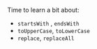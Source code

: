 Time to learn a bit about:
* `startsWith` , `endsWith`
* `toUpperCase`, `toLowerCase`
* `replace`, `replaceAll`